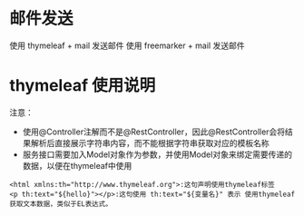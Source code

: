 # 邮件发送

使用 thymeleaf + mail 发送邮件
使用 freemarker + mail 发送邮件

# thymeleaf 使用说明

注意：

* 使用@Controller注解而不是@RestController，因此@RestController会将结果解析后直接展示字符串内容，而不能根据字符串获取对应的模板名称
* 服务接口需要加入Model对象作为参数，并使用Model对象来绑定需要传递的数据，以便在thymeleaf中使用

~~~
<html xmlns:th="http://www.thymeleaf.org">:这句声明使用thymeleaf标签
<p th:text="${hello}"></p>:这句使用 th:text="${变量名}" 表示 使用thymeleaf获取文本数据，类似于EL表达式。
~~~
